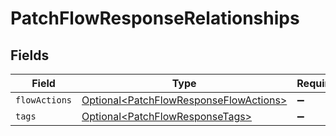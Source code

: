 # PatchFlowResponseRelationships


## Fields

| Field                                                                                              | Type                                                                                               | Required                                                                                           | Description                                                                                        |
| -------------------------------------------------------------------------------------------------- | -------------------------------------------------------------------------------------------------- | -------------------------------------------------------------------------------------------------- | -------------------------------------------------------------------------------------------------- |
| `flowActions`                                                                                      | [Optional\<PatchFlowResponseFlowActions>](../../models/components/PatchFlowResponseFlowActions.md) | :heavy_minus_sign:                                                                                 | N/A                                                                                                |
| `tags`                                                                                             | [Optional\<PatchFlowResponseTags>](../../models/components/PatchFlowResponseTags.md)               | :heavy_minus_sign:                                                                                 | N/A                                                                                                |